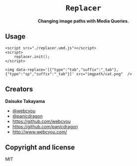 <div align="center">
  <h1><code>Replacer</code></h1>
  <p>
    <strong>Changing image paths with Media Queries.</strong>
  </p>
</div>

## Usage

```
<script src="./replacer.umd.js"></script>
<script>
    replacer.init();
</script>
```

```
<img data-replace='[{"type":"tab","suffix":"_tab"}, {"type":"sp","suffix":"_tab"}]' src="imgpath/cat.png"  />
```

## Creators

**Daisuke Takayama**
* [@webcyou](https://twitter.com/webcyou)
* [@panicdragon](https://twitter.com/panicdragon)
* <https://github.com/webcyou>
* <https://github.com/panicdragon>
* <http://www.webcyou.com/>

## Copyright and license
MIT
